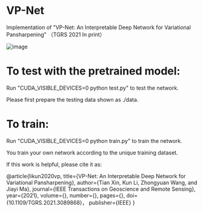 # VP-Net
Implementation of "VP-Net: An Interpretable Deep Network for Variational Pansharpening" （TGRS 2021 In print）

![image](https://user-images.githubusercontent.com/26796531/123496038-b4940e00-d658-11eb-8b0e-92bd15f58f27.png)



# To test with the pretrained model:
Run "CUDA_VISIBLE_DEVICES=0 python test.py" to test the network.

Please first prepare the testing data shown as ./data.

# To  train:
Run "CUDA_VISIBLE_DEVICES=0 python train.py" to train the network.

You train your own network according to the unique training dataset.


If this work is helpful, please cite it as:
 
@article{likun2020vp,
  title={VP-Net: An Interpretable Deep Network for Variational Pansharpening},
  author={Tian Xin, Kun Li, Zhongyuan Wang, and Jiayi Ma},
  journal={IEEE Transactions on Geoscience and Remote Sensing},
  year={2021},
  volume={},
  number={},
  pages={},
  doi={10.1109/TGRS.2021.3089868}，
  publisher={IEEE}
}
